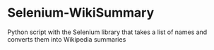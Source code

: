 # Selenium-WikiSummary
Python script with the Selenium library that takes a list of names and converts them into Wikipedia summaries
